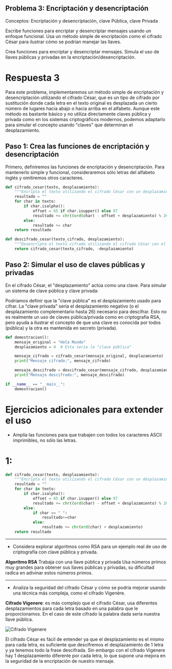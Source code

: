 ## Problema 3: Encriptación y desencriptación
Conceptos: Encriptación y desencriptación, clave Pública, clave Privada

Escribe funciones para encriptar y desencriptar mensajes usando un enfoque funcional. Usa un método simple de encriptación como el cifrado César para ilustrar cómo se podrían manejar las llaves.

Crea funciones para encriptar y desencriptar mensajes.
Simula el uso de llaves públicas y privadas en la encriptación/desencriptación.

# Respuesta 3
Para este problema, implementaremos un método simple de encriptación y desencriptación utilizando el cifrado César, que es un tipo de cifrado por sustitución donde cada letra en el texto original es desplazada un cierto número de lugares hacia abajo o hacia arriba en el alfabeto. Aunque este método es bastante básico y no utiliza directamente claves pública y privada como en los sistemas criptográficos modernos, podemos adaptarlo para simular el concepto usando "claves" que determinan el desplazamiento.

## Paso 1: Crea las funciones de encriptación y desencriptación

Primero, definiremos las funciones de encriptación y desencriptación. Para mantenerlo simple y funcional, consideraremos sólo letras del alfabeto inglés y omitiremos otros caracteres.

```Python
def cifrado_cesar(texto, desplazamiento):
    """Encripta el texto utilizando el cifrado César con un desplazamiento dado."""
    resultado = ""
    for char in texto:
        if char.isalpha():
            offset = 65 if char.isupper() else 97
            resultado += chr((ord(char) - offset + desplazamiento) % 26 + offset)
        else:
            resultado += char
    return resultado

def descifrado_cesar(texto_cifrado, desplazamiento):
    """Desencripta el texto cifrado utilizando el cifrado César con el desplazamiento dado."""
    return cifrado_cesar(texto_cifrado, -desplazamiento)

```
## Paso 2: Simular el uso de claves públicas y privadas
En el cifrado César, el "desplazamiento" actúa como una clave. Para simular un sistema de clave pública y clave privada:

Podríamos definir que la "clave pública" es el desplazamiento usado para cifrar. La "clave privada" sería el desplazamiento negativo (o el desplazamiento complementario hasta 26) necesario para descifrar. Esto no es realmente un uso de claves pública/privada como en criptografía RSA, pero ayuda a ilustrar el concepto de que una clave es conocida por todos (pública) y la otra es mantenida en secreto (privada).

```Python
def demostracion():
    mensaje_original = "Hola Mundo"
    desplazamiento = 4  # Esta sería la "clave pública"

    mensaje_cifrado = cifrado_cesar(mensaje_original, desplazamiento)
    print("Mensaje cifrado:", mensaje_cifrado)

    mensaje_descifrado = descifrado_cesar(mensaje_cifrado, desplazamiento)
    print("Mensaje descifrado:", mensaje_descifrado)

if __name__ == "__main__":
    demostracion()
```

# Ejercicios adicionales para extender el uso
- Amplía las funciones para que trabajen con todos los caracteres ASCII imprimibles, no sólo las letras.

# 1:
```Python
def cifrado_cesar(texto, desplazamiento):
    """Encripta el texto utilizando el cifrado César con un desplazamiento dado."""
    resultado = ""
    for char in texto:
        if char.isalpha():
            offset = 65 if char.isupper() else 97
            resultado += chr((ord(char) - offset + desplazamiento) % 26 + offset)
        else:
            if char == " ":
                resultado+=char
            else:
                resultado += chr(ord(char) + desplazamiento)
    return resultado
```

---

- Considera explorar algoritmos como RSA para un ejemplo real de uso de criptografía con clave pública y privada.

**Algoritmo RSA**
Trabaja con una llave pública y privada
Usa números primos muy grandes para obtener sus llaves públicas y privadas, su dificultad radica en adivinar estos números primos.

---

- Analiza la seguridad del cifrado César y cómo se podría mejorar usando una técnica más compleja, como el cifrado Vigenère.

**Cifrado Vigenere**: es más complejo que el cifrado César, usa diferentes desplazamientos para cada letra basado en una palabra que le proporcionamos. En el caso de este cifrado la palabra dada sería nuestra llave pública.

![Cifrado Vigenere](https://edea.juntadeandalucia.es/bancorecursos/file/861144ef-7413-4512-9eea-7fe25098db20/1/CDI_1BAC_REA02_V01.zip/Cuadro_Vigenere.png)

El cifrado César es fácil de entender ya que el desplazamiento es el mismo para cada letra, es suficiente que descifremos el desplazamiento de 1 letra y ya tenemos todo la frase descifrada. Sin embargo con el cifrado Vigenere hay 1 desplazamiento diferente por cada letra, lo que supone una mejora en la seguridad de la encriptación de nuestro mensaje. 